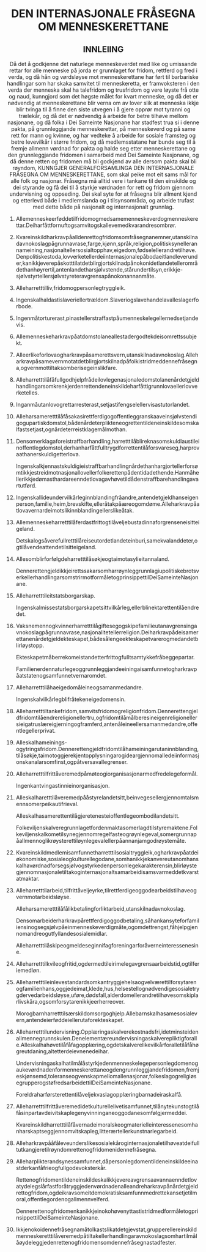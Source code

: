 <h1 align='center'>DEN INTERNASJONALE FRÅSEGNA OM MENNESKERETTANE</h1>
<h2 align='center'>INNLEIING</h2>
<p align='center'>Då det å godkjenne det naturlege menneskeverdet med like og umissande rettar for alle menneske på jorda er grunnlaget for fridom, rettferd og fred i verda,
og då hån og vørdsløyse mot menneskerettane har ført til barbariske handlingar som har skaka samvitet til menneskeretta, er framvoksteren i den verda der menneska skal ha talefridom og trusfridom og vere løyste frå otte og naud, kunngjord som det høgste målet for kvart menneske,
og då det er nødvendig at menneskerettane blir verna om av lover slik at menneska ikkje blir tvinga til å finne den siste utvegen i å gjere opprør mot tyranni og trælekår,
og då det er nødvendig å arbeide for betre tilhøve mellom nasjonane,
og då folka i Dei Sameinte Nasjonane har stadfest trua si i denne pakta, på grunnleggjande menneskerettar, på menneskeverd og på same rett for mann og kvinne, og har vedteke å arbeide for sosiale framsteg og betre levevilkår i større fridom,
og då medlemsstatane har bunde seg til å fremje allmenn vørdnad for pakta og halde seg etter menneskerettane og den grunnleggjande fridomen i samarbeid med Dei Sameinte Nasjonane,
og då denne retten og fridomen må bli godkjend av alle dersom pakta skal bli røyndom,
KUNNGJER
GENERALFORSAMLINGA
DEN INTERNASJONALE FRÅSEGNA OM MENNESKERETTANE, som skal peike mot eit sams mål for alle folk og nasjonar. Fråsegna må alltid vere i tankane til den einskilde og dei styrande og få dei til å styrkje vørdnaden for rett og fridom gjennom undervisning og oppseding. Dei skal syte for at fråsegna blir allment kjend og etterlevd både i medlemslanda og i tilsynsområda, og arbeide trufast med dette både på nasjonalt og internasjonalt grunnlag.</p>
<ol>
  <li>
    <p>Allemenneskeerføddetilfridomogmedsamemenneskeverdogmenneskerettar.Deiharfåttfornuftogsamvitogskallevemedkvarandresombrør.</p>
  </li>
  <li>
    <p>Kvareinskildharkravpåalldenrettogfridomsomfråsegnanemner,utanskilnadavnokoslagpågrunnavrase,farge,kjønn,språk,religion,politisksynellerannameining,nasjonaltellersosialtopphav,eigedom,fødselellerandretilhøve.Denpolitiskestoda,lovverketellerdeiinternasjonalepåbodaeitlandleverunder,kanikkjeverepåskotttilatdetblirgjortskilnadpånokonidetlandetellerområdethanhøyrertil,antenlandetharsjølvstende,stårundertilsyn,erikkje-sjølvstyrtellersjølvstyreteravgrensapånokonannanmåte.</p>
  </li>
  <li>
    <p>Alleharretttilliv,fridomogpersonlegtryggleik.</p>
  </li>
  <li>
    <p>Ingenskalhaldastislaveriellertrældom.Slaveriogslavehandelavalleslagerforbode.</p>
  </li>
  <li>
    <p>Ingenmåtorturerast,pinastellerstraffastpåumenneskelegellernedsetjandevis.</p>
  </li>
  <li>
    <p>Allemenneskeharkravpåatdomstolaneallestadergodtekdeisomrettssubjekt.</p>
  </li>
  <li>
    <p>Alleerlikeforlovaogharkravpåsamerettsvern,utanskilnadavnokoslag.Alleharkravpåsamevernmotatdetblirgjortskilnadpåfolkistridmeddennefråsegna,ogvernmottiltaksomberisegeinslikfare.</p>
  </li>
  <li>
    <p>Alleharretttilåfåfullgodhjelpfrådeilovlegenasjonaledomstolanenårdetgjeldhandlingarsomkrenkjerdenrettendeneinskildeharfåttigrunnlovaellerlovverketelles.</p>
  </li>
  <li>
    <p>Inganmåutanlovogrettarresterast,setjastifengselellervisastutorlandet.</p>
  </li>
  <li>
    <p>Alleharsameretttilåfåsakasirettferdigogoffentleggranskaaveinsjølvstendigogupartiskdomstol,bådenårdeterplikteneogrettentildeneinskildesomskalfastsetjast,ognårdeterreistklagemålmothan.</p>
  </li>
  <li>
    <p>Densomerklagaforeistraffbarhandling,harretttilåblireknasomskuldlaustileinoffentlegdomstol,derhanharfåttfulltrygdforrettentilåforsvareseg,harprovaathanerskuldigetterlova.</p>
    <p>Ingenskalkjennastskuldigieistraffbarhandlingnårdethanhargjortellerforsømtikkjestreidmotnasjonallovellerfolkerettenpådentidadethende.Hanmåhellerikkjedømasthardareenndetlovagavhøvetildådenstraffbarehandlingavartutførd.</p>
  </li>
  <li>
    <p>Ingenskallideundervilkårleginnblandingfråandre,antendetgjeldhanseigenperson,familie,heim,brevskifte,elleråtakpåæreogomdøme.Alleharkravpåatlovavernardeimotslikinnblandingellerslikeåtak.</p>
  </li>
  <li>
    <p>Allemenneskeharretttilåferdastfrittogtilåveljebustadinnaforgrenseneisitteigeland.</p>
    <p>Detskalogsåverefullretttilåreiseutordetlandeteinburi,samekvalanddeter,ogtilåvendeattendetilsitteigeland.</p>
  </li>
  <li>
    <p>Allesomblirforfølgdeharretttilåsøkjeogtaimotasylieitannaland.</p>
    <p>DennerettengjeldikkjeirettssakarsomharrøynleggrunnlagiupolitiskebrotsverkellerhandlingarsomstrirmotformåletogprinsippettilDeiSameinteNasjonane.</p>
  </li>
  <li>
    <p>Alleharretttileitstatsborgarskap.</p>
    <p>Ingenskalmissestatsborgarskapetsittvilkårleg,ellerblinektarettentilåendredet.</p>
  </li>
  <li>
    <p>Vaksnemennogkvinnerharretttilågiftesegogskipefamilieutanavgrensingavnokoslagpågrunnavrase,nasjonalitetellerreligion.Deiharkravpådeisamerettanenårdetgjeldekteskapet,bådesålengeekteskapetvarerogmedandetblirløystopp.</p>
    <p>Ekteskapetmåberrekomeistandetterfrittogfulltsamtykkefråbeggepartar.</p>
    <p>Familienerdennaturlegeoggrunnleggjandeeiningaisamfunnetogharkravpåatstatenogsamfunnetvernaromdet.</p>
  </li>
  <li>
    <p>Alleharretttilåhaeigedomåleineogsamanmedandre.</p>
    <p>Ingenskalvilkårlegblifråtekeneigedomensin.</p>
  </li>
  <li>
    <p>Alleharretttiltankefridom,samvitsfridomogreligionfridom.Dennerettengjeldfridomtilåendrereligionellertru,ogfridomtilåmålberesineigenreligionellersieigatruslæreigjerningogframferd,antenåleineellersamanmedandre,offentlegellerprivat.</p>
  </li>
  <li>
    <p>Alleskalhameinings-ogytringsfridom.Dennerettengjeldfridomtilåhameiningarutaninnblanding,tilåsøkje,taimotoggjerekjentopplysningarogideargjennomalledeiinformasjonskanalarsomfinst,ogpåtversavallegrenser.</p>
  </li>
  <li>
    <p>Alleharretttilfrittåveremedpåmøteogiorganisasjonarmedfredelegeformål.</p>
    <p>Ingenkantvingastinnieinorganisasjon.</p>
  </li>
  <li>
    <p>Alleskalharetttilåveremedpååstyrelandetsitt,beinvegesellergjennomtalsmennsomerpeikautifrieval.</p>
    <p>Alleskalhasamerettentilågjeretenesteioffentlegeombodilandetsitt.</p>
    <p>Folkeviljenskalveregrunnlagetfordenmaktasomerlagdtilstyremaktene.Folkeviljenskalkometilsynegjennomregelfasteogrøynlegeval,somergrunnapåallmennoglikrøysterettiløynlegevalellerpåannanjamgodrøystemåte.</p>
  </li>
  <li>
    <p>Kvareinskildmedlemisamfunnetharretttilsosialtryggleik,ogharkravpåatdeiøkonomiske,sosialeogkulturellegodane,somhanikkjekanvereutanomhanskalhavørdnadforsegsjølvogstyrkedenpersonlegekarakterensin,blirløystegjennomnasjonaletiltakoginternasjonaltsamarbeidisamsvarmeddetkvarstatmaktar.</p>
  </li>
  <li>
    <p>Alleharretttilarbeid,tilfrittåveljeyrke,tilrettferdigeoggodearbeidstilhøveogvernmotarbeidsløyse.</p>
    <p>Alleharsameretttilåfålikbetalingforliktarbeid,utanskilnadavnokoslag.</p>
    <p>Densomarbeiderharkravpårettferdigoggodbetaling,såhankansyteforfamiliensinogsegsjølvpåeinmenneskeverdigmåte,ogomdettrengst,fåhjelpgjennomandreogutfyllandesosialemidlar.</p>
    <p>Alleharretttilåskipeogmeldeseginnifagforeningarforåverneinteressenesine.</p>
  </li>
  <li>
    <p>Alleharretttilkvileogfritid,ogdermedtileirimelegavgrensaarbeidstid,ogtilferiemedløn.</p>
  </li>
  <li>
    <p>Alleharretttileinlevestandardsomkantryggjehelsaogvelværettilforsytarenogfamilienhans,oggjedeimat,klede,hus,helsestellognødvendigesosialetrygdervedarbeidsløyse,uføre,dødsfall,alderdomellerandretilhøvesomskiplarlivskåra,ogsomforsytarenikkjeerherreover.</p>
    <p>Morogbarnharretttilsærskildomsorgoghjelp.Allebarnskalhasamesosialevern,antendeierføddeiellerutaforekteskapet.</p>
  </li>
  <li>
    <p>Alleharretttilundervisning.Opplæringaskalverekostnadsfri,idetminsteidenallmennegrunnskulen.Denelementæreundervisningaskalverepliktigforalle.Alleskalhahøvetilåfåfagopplæring,ogdetskalverelikevilkårforalletilåfåhøgreutdaning,altetterdeievnenedeihar.</p>
    <p>Undervisningaskalhatilmålåstyrkjedenmenneskelegepersonlegdomenogaukevørdnadenformenneskerettaneogdengrunnleggjandefridomen,fremjeskjønsemd,toleranseogvenskapmellomallenasjonar,folkeslagogreligiøsegrupperogstøfredsarbeidettilDeiSameinteNasjonane.</p>
    <p>Foreldraharførsterettentilåveljekvaslagopplæringbarnadeiraskalfå.</p>
  </li>
  <li>
    <p>Alleharretttilfrittåveremedidetkulturellelivetisamfunnet,tilånytekunstogtilåfåsinpartavdeivitskaplegenyvinninganeoggodanesomfølgjermeddei.</p>
    <p>Kvareinskildharretttilåfåvernadeimoralskeogmaterielleinteressenesomhanharskaptseggjennomvitskapleg,litterærtellerkunstnarlegarbeid.</p>
  </li>
  <li>
    <p>Alleharkravpååfåleveunderslikesosialekåroginternasjonaletilhøveatdeifulltutkangjeretilrøyndomrettenogfridomenidennefråsegna.</p>
  </li>
  <li>
    <p>Alleharplikterandsynessamfunnet,dåpersonlegdomentildeneinskildeeinastderkanfåfrieogfullgodevoksterkår.</p>
    <p>Rettenogfridomentildeneinskildeskalikkjevereavgrensaavannaenndetlovatydelegslårfastforåtryggjedenvørdnadenalleandreharkravpånårdetgjeldrettogfridom,ogdeikravsomeitdemokratisksamfunnmedrettekansetjetilmoral,offentlegordenogallmennvelferd.</p>
    <p>DennerettenogfridomenkanikkjeinokohøvenyttastistridmedformåletogprinsippettilDeiSameinteNasjonane.</p>
  </li>
  <li>
    <p>Ikkjenokoidennefråsegnamåtolkastslikatdetgjevstat,grupperellereinskildmenneskeretttilåveremedpåtiltakellerhandlingaravnokoslagsomhartilmålåøydeleggjedenrettenogfridomensomdennefråsegnastadfester.</p>
  </li>
</ol>